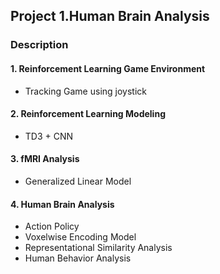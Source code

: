 ## Project 1.Human Brain Analysis

### Description
#### 1. Reinforcement Learning Game Environment 
  - Tracking Game using joystick


#### 2. Reinforcement Learning Modeling
  - TD3 + CNN


#### 3. fMRI Analysis
  - Generalized Linear Model


#### 4. Human Brain Analysis
  - Action Policy 
  - Voxelwise Encoding Model
  - Representational Similarity Analysis
  - Human Behavior Analysis
